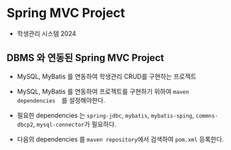 # Spring MVC Project
- 학생관리 시스템 2024

## DBMS 와 연동된 Spring MVC Project
- MySQL, MyBatis 를 연동하여 학생관리 CRUD를 구현하는 프로젝트
- MySQL, MyBatis 를 연동하여 프로젝트를 구현하기 위하여 `maven dependencies	`를 설정해야한다.
- 필요한 dependencies 는 `spring-jdbc`, `mybatis`, `mybatis-sping`, `commns-dbcp2`, `mysql-connector`가 필요하다.

- 다음의 dependencies 를 `maven repository`에서 검색하여 `pom.xml` 등록한다.
```xml

```